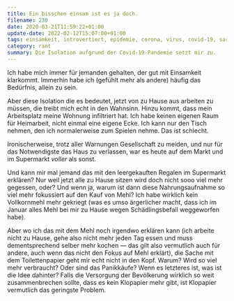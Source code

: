 ```yaml
---
title: Ein bisschen einsam ist es ja doch.
filename: 230
date: 2020-03-21T11:59:22+01:00
update-date: 2022-02-12T15:07:00+01:00
tags: einsamkeit, introvertiert, epidemie, corona, virus, covid-19, sars-cov-2
category: rant
summary: Die Isolation aufgrund der Covid-19-Pandemie setzt mir zu.
---
```

Ich habe mich immer für jemanden gehalten, der gut mit Einsamkeit klarkommt. Immerhin habe ich (gefühlt mehr als andere) häufig das Bedürfnis, allein zu sein.

Aber diese Isolation die es bedeutet, jetzt von zu Hause aus arbeiten zu müssen, die treibt mich echt in den Wahnsinn. Hinzu kommt, dass mein Arbeitsplatz meine Wohnung infiltriert hat. Ich habe keinen eigenen Raum für Heimarbeit, nicht einmal eine eigene Ecke. Ich kann nur den Tisch nehmen, den ich normalerweise zum Spielen nehme. Das ist schlecht.

Ironischerweise, trotz aller Warnungen Gesellschaft zu meiden, und nur für das Notwendigste das Haus zu verlassen, war es heute auf dem Markt und im Supermarkt *voller* als sonst.

Und kann mir mal jemand das mit den leergekauften Regalen im Supermarkt erklären? Nur weil jetzt alle zu Hause sitzen wird doch nicht sooo viel mehr gegessen, oder? Und wenn ja, warum ist dann diese Nahrungsaufnahme so viel mehr fokussiert auf den Kauf von Mehl? Ich habe wirklich kein Vollkornmehl mehr gekriegt (was es umso ärgerlicher macht, dass ich im Januar alles Mehl bei mir zu Hause wegen Schädlingsbefall weggeworfen habe).

Aber wo ich das mit dem Mehl noch irgendwo erklären kann (ich arbeite nicht zu Hause, gehe also nicht mehr jeden Tag essen und muss dementsprechend selber mehr kochen — das gilt also vermutlich auch für andere, auch wenn das nicht den Fokus auf Mehl erklärt), die Sache mit dem Toilettenpapier geht mir echt nicht in den Kopf. Warum? Wird so viel mehr verbraucht? Oder sind das Panikkäufe? Wenn es letzteres ist, was ist die Idee dahinter? Falls die Versorgung der Bevölkerung wirklich so weit zusammenbrechen sollte, dass es kein Klopapier mehr gibt, ist Klopapier vermutlich das geringste Problem.
